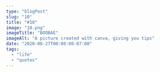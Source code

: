 ```yaml
---
type: "blogPost"
slug: "10"
title: "#10"
image: "10.png"
imageTitle: "BOOBAE"
imageAlt: "A picture created with canva, giving you tips"
date: "2020-08-27T00:00:00-07:00"
tags:
  - "life"
  - "quotes"
---
```


